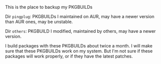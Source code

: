 This is the place to backup my PKGBUILDs

Dir `pingplug`: PKGBUILDs I maintained on AUR, may have a newer version than AUR ones, may be unstable.

Dir `others`: PKGBUILD I modified, maintained by others, may have a newer version.

I build packages with these PKGBUILDs about twice a month. I will make sure that these PKGBUILDs work on my system. But I'm not sure if these packages will work properly, or if they have the latest patches.
